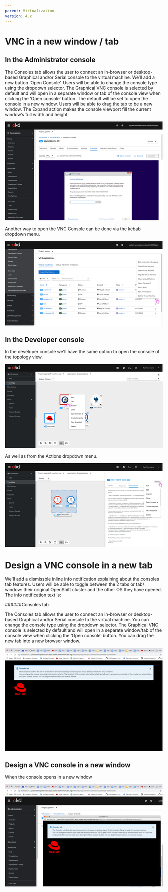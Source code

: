 ```yaml
---
parent: Virtualization
version: 4.x
---
```

# VNC in a new window / tab

## In the Administrator console

The Consoles tab allows the user to connect an in-browser or desktop-based Graphical and/or Serial console to the virtual machine.
We’ll add a new button ‘Open Console’.
Users will be able to change the console type using the dropdown selector. The Graphical VNC console is selected by default and will open in a separate window or tab of the console view when clicking the ‘Open console’ button. The default will be set to open the console in a new window. Users will be able to drag the tab to be a new window.
The Expand action makes the console viewport fill the current window’s full width and height.

![open from the new button](img/Open-console-1c.png)

Another way to open the VNC Console can be done via the kebab dropdown menu.

![open from the kebab menu](img/Open-console2.png)

## In the Developer console

In the developer console we’ll have the same option to open the console of the topology view.

![open from the topology view](img/vm-topology-actions-open-console.png)

As well as from the Actions dropdown menu.

![open from the actions drop down](img/helm-release.png)

# Design a VNC console in a new tab 

We'll add a dismissble inline info notification explaining about the consoles tab features.
Users will be able to toggle between the 2 tabs or tab/ window: their original OpenShift cluster and the other OS they have opened.
The info notification text is:

######Consoles tab

The Consoles tab allows the user to connect an in-browser or desktop-based Graphical and/or Serial console to the virtual machine.
You can change the console type using the dropdown selector. The Graphical VNC console is selected by default and will open in a separate window/tab of the console view when clicking the ‘Open console’ button. You can drag the new tab into a new browser window.

![console opens in new tab](img/Detached3-new-tab.png)

## Design a VNC console in a new window

When the console opens in a new window 

![console opens in new window](img/Detached3-new-window.png)
